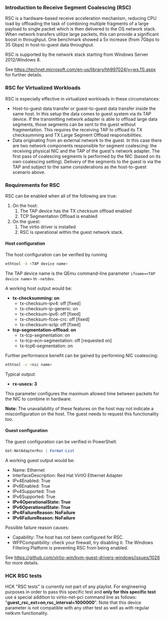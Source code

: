 ### Introduction to Receive Segment Coalescing (RSC)

RSC is a hardware-based receive acceleration mechanism, reducing CPU load by offloading the task of combining multiple fragments of a large payload to single packet which is then delivered to the OS network stack. When network transfers utilize large packets, this can provide a significant boost in throughput. One benchmark showed a 5x increase (from 7Gbps to 35 Gbps) in host-to-guest data throughput.

RSC is supported by the network stack starting from Windows Server 2012/Windows 8.

See https://technet.microsoft.com/en-us/library/hh997024(v=ws.11).aspx for further details.

### RSC for Virtualized Workloads

RSC is especially effective in virtualized workloads in these circumstances:

* Host-to-guest data transfer or guest-to-guest data transfer inside the same host. In this setup the data comes to guest system via its TAP device. If the transmitting network adapter is able to offload large data segments, those segments can be sent to the guest without fragmentation. This requires the receiving TAP to offload its TX checksumming and TX Large Segment Offload responsibilities.
* Data originating from an external network to the guest. In this case there are two network components responsible for segment coalescing: the receiving physical NIC and the TAP of the guest's network adapter. The first pass of coalescing segments is performed by the NIC (based on its own coalescing setting). Delivery of the segments to the guest is via the TAP and subject to the same considerations as the host-to-guest scenario above.

### Requirements for RSC

RSC can be enabled when all of the following are true:

1. On the host:
   1. The TAP device has the TX checksum offload enabled
   2. TCP Segmentation Offload is enabled
2. On the guest:
   1. The virtio driver is installed
   2. RSC is operational within the guest network stack.

#### Host configuration

The host configuration can be verified by running

```bash
ethtool -k <TAP device name>
```

The TAP device name is the QEmu command-line parameter `ifname=<TAP device name>` in `-netdev`.

A working host output would be:

* **tx-checksumming: on**
  * tx-checksum-ipv4: off [fixed]
  * tx-checksum-ip-generic: on
  * tx-checksum-ipv6: off [fixed]
  * tx-checksum-fcoe-crc: off [fixed]
  * tx-checksum-sctp: off [fixed]
* **tcp-segmentation-offload: on**
  * tx-tcp-segmentation: on
  * tx-tcp-ecn-segmentation: off [requested on]
  * tx-tcp6-segmentation: on

Further performance benefit can be gained by performing NIC coalescing:

```bash
ethtool -c <nic name>
```

Typical output:

* **rx-usecs: 3**

This parameter configures the maximum allowed time between packets for the NIC to combine in hardware.

**Note:** The unavailability of these features on the host may not indicate a misconfiguration on the host. The guest needs to request this functionality too.

#### Guest configuration

The guest configuration can be verified in PowerShell:

```powershell
Get-NetAdapterRsc | Format-List
```

A working guest output would be:

* Name: Ethernet
* InterfaceDescription: Red Hat VirtIO Ethernet Adapter
* IPv4Enabled: True
* IPv6Enabled: True
* IPv4Supported: True
* IPv6Supported: True
* **IPv4OperationalState: True**
* **IPv6OperationalState: True**
* **IPv4FailureReason: NoFailure**
* **IPv6FailureReason: NoFailure**

Possible failure reason causes:

* Capability: The host has not been configured for RSC.
* WFPCompatibility: check your firewall, try disabling it. The Windows Filtering Platform is preventing RSC from being enabled.

See https://github.com/virtio-win/kvm-guest-drivers-windows/issues/1026 for more details.

### HCK RSC tests

HCK "RSC tests" is currently not part of any playlist.
For engineering purposes in order to pass this specific test and **only for this specific test** use a special addition to virtio-net-pci command line as follows: "**guest_rsc_ext=on,rsc_interval=1000000**". Note that this device parameter is not compatible with any other test as well as with regular netkvm functionality.